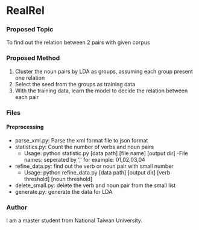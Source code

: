 RealRel
=======

### Proposed Topic
To find out the relation between 2 pairs with given corpus

### Proposed Method
1. Cluster the noun pairs by LDA as groups, assuming each group present one relation
2. Select the seed from the groups as training data
3. With the training data, learn the model to decide the relation between each pair

### Files
#### Preprocessing
* parse_xml.py: Parse the xml format file to json format
* statistics.py: Count the number of verbs and noun pairs
  - Usage: python statistic.py [data path] [file name] [output dir]
  -File names: seperated by ',' for example: 01,02,03,04
* refine_data.py: find out the verb or noun pair with small number
  - Usage: python refine_data.py [data path] [output dir] [verb threshold] [noun threshold]
* delete_small.py: delete the verb and noun pair from the small list
* generate.py: generate the data for LDA

### Author
I am a master student from National Taiwan University.

